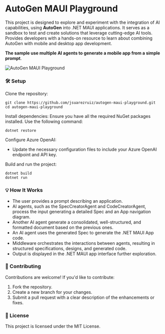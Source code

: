 # AutoGen MAUI Playground

This project is designed to explore and experiment with the integration of AI capabilities, using **AutoGen** into .NET MAUI applications. It serves as a sandbox to test and create solutions that leverage cutting-edge AI tools.
Provides developers with a hands-on resource to learn about combining AutoGen with mobile and desktop app development.

**The sample use multiple AI agents to generate a mobile app from a simple prompt**.

![AutoGen MAUI Playground](images/autogen-maui-playground.gif)

### 🛠️ Setup

Clone the repository:

```
git clone https://github.com/jsuarezruiz/autogen-maui-playground.git
cd autogen-maui-playground
```

Install dependencies: Ensure you have all the required NuGet packages installed. Use the following command:

```
dotnet restore
```

Configure Azure OpenAI:

* Update the necessary configuration files to include your Azure OpenAI endpoint and API key.

Build and run the project:

```
dotnet build
dotnet run
```

### 💡 How It Works

* The user provides a prompt describing an application.
* AI agents, such as the SpecCreatorAgent and CodeCreatorAgent, process the input generating a detailed Spec and an App navigation diagram.
* Another AI agent generate a consolidated, well-structured, and formatted document based on the previous ones.
* An AI agent uses the generated Spec to generate the .NET MAUI App code.
* Middleware orchestrates the interactions between agents, resulting in structured specifications, designs, and generated code.
* Output is displayed in the .NET MAUI app interface further exploration.

### 🧩 Contributing

Contributions are welcome! If you'd like to contribute:

1. Fork the repository.
1. Create a new branch for your changes.
2. Submit a pull request with a clear description of the enhancements or fixes.

### 📄 License

This project is licensed under the MIT License.
